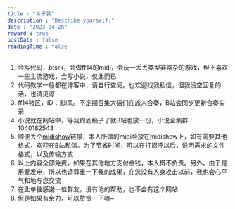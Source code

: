 ```yaml
---
title : "关于我"
description : "Describe yourself."
date : "2023-04-28"
reward : true
postDate : false
readingTime : false
---
```


1. 会写代码，btsrk，会做ff14的midi，会玩一丢丢类型非常杂的游戏，但不喜欢一些主流游戏，会写小说，仅此而已
2. 代码教学一般都在博客中，请自行查阅。也欢迎找我私信，但我没空回复的话，也请见谅
3. ff14猪区，ID：影l风。不定期召集大猫们在旅人合奏，B站会同步更新合奏实录
4. 小说就在网站中，等我约到稿子了就B站也放一份，小说企鹅群：1040182543
5. 顺便丢个[midishow](https://www.midishow.com/u/%E8%A6%81%E9%A5%AD%5C%E5%8F%AF%E6%80%9C%E5%A4%A7%E7%8C%AB%E7%8C%AB)链接，本人所做的midi会放在midishow上，如有需要其他格式，欢迎在B站私信。为了节省时间，可以在打招呼以后，说明需求的文件格式，以及传输方式
6. 以上内容全部免费，如果在其他地方支付金钱，本人概不负责。另外，由于是用爱发电，所以也请尊重一下我的成果，在您没有人身攻击以前，我也会心平气和地与您交流
7. 在此单独感谢一位群友，没有他的帮助，也不会有这个网站
8. 但是如果有余力，可以赞赏一下嘛~
